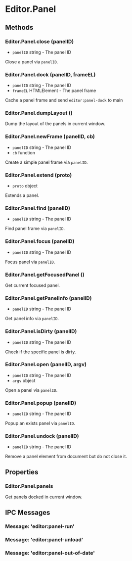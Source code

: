 # Editor.Panel

## Methods

### Editor.Panel.close (panelID)

  - `panelID` string - The panel ID

Close a panel via `panelID`.

### Editor.Panel.dock (panelID, frameEL)

  - `panelID` string - The panel ID
  - `frameEL` HTMLElement - The panel frame

Cache a panel frame and send `editor:panel-dock` to main

### Editor.Panel.dumpLayout ()

Dump the layout of the panels in current window.

### Editor.Panel.newFrame (panelID, cb)

  - `panelID` string - The panel ID
  - `cb` function

Create a simple panel frame via `panelID`.

### Editor.Panel.extend (proto)

  - `proto` object

Extends a panel.

### Editor.Panel.find (panelID)

  - `panelID` string - The panel ID

Find panel frame via `panelID`.

### Editor.Panel.focus (panelID)

  - `panelID` string - The panel ID

Focus panel via `panelID`.

### Editor.Panel.getFocusedPanel ()

Get current focused panel.

### Editor.Panel.getPanelInfo (panelID)

  - `panelID` string - The panel ID

Get panel info via `panelID`.

### Editor.Panel.isDirty (panelID)

  - `panelID` string - The panel ID

Check if the specific panel is dirty.

### Editor.Panel.open (panelID, argv)

  - `panelID` string - The panel ID
  - `argv`  object

Open a panel via `panelID`.

### Editor.Panel.popup (panelID)

  - `panelID` string - The panel ID

Popup an exists panel via `panelID`.

### Editor.Panel.undock (panelID)

  - `panelID` string - The panel ID

Remove a panel element from document but do not close it.

## Properties

### Editor.Panel.panels

Get panels docked in current window.

## IPC Messages

### Message: 'editor:panel-run'

### Message: 'editor:panel-unload'

### Message: 'editor:panel-out-of-date'
